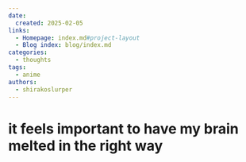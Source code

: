 ```yaml
---
date:
  created: 2025-02-05
links:
  - Homepage: index.md#project-layout
  - Blog index: blog/index.md
categories:
  - thoughts
tags:
  - anime
authors:
  - shirakoslurper
---
```


# it feels important to have my brain melted in the right way